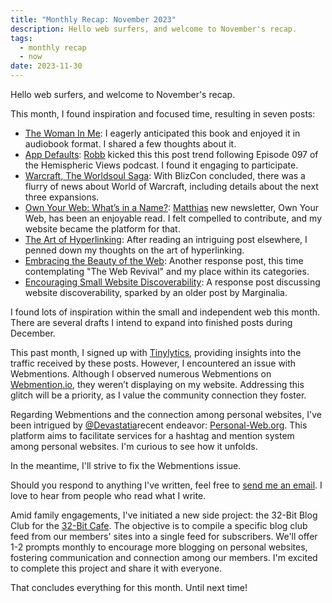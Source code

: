 ```yaml
---
title: "Monthly Recap: November 2023"
description: Hello web surfers, and welcome to November's recap.
tags:
  - monthly recap
  - now
date: 2023-11-30
---
```


Hello web surfers, and welcome to November's recap.

This month, I found inspiration and focused time, resulting in seven posts:
- [The Woman In Me](/posts/the-woman-in-me/): I eagerly anticipated this book and enjoyed it in audiobook format. I shared a few thoughts about it.
- [App Defaults](/posts/app-defaults/): [Robb](https://rknight.me/) kicked this this post trend following Episode 097 of the Hemispheric Views podcast. I found it engaging to participate.
- [Warcraft, The Worldsoul Saga](/posts/warcraft-the-worldsoul-saga/): With BlizCon concluded, there was a flurry of news about World of Warcraft, including details about the next three expansions.
- [Own Your Web: What’s in a Name?](/posts/own-your-web-whats-in-a-name/): [Matthias](https://matthiasott.com/) new newsletter, Own Your Web, has been an enjoyable read. I felt compelled to contribute, and my website became the platform for that.
- [The Art of Hyperlinking](/posts/the-art-of-hyperlinking/): After reading an intriguing post elsewhere, I penned down my thoughts on the art of hyperlinking.
- [Embracing the Beauty of the Web](/posts/embracing-the-beauty-of-the-web/): Another response post, this time contemplating "The Web Revival" and my place within its categories.
- [Encouraging Small Website Discoverability](/posts/encouraging-small-website-discoverability/): A response post discussing website discoverability, sparked by an older post by Marginalia.

I found lots of inspiration within the small and independent web this month. There are several drafts I intend to expand into finished posts during December.

This past month, I signed up with [Tinylytics](https://tinylytics.app/), providing insights into the traffic received by these posts. However, I encountered an issue with Webmentions. Although I observed numerous Webmentions on [Webmention.io](https://webmention.io), they weren’t displaying on my website. Addressing this glitch will be a priority, as I value the community connection they foster.

Regarding Webmentions and the connection among personal websites, I've been intrigued by [@Devastatia](https://www.devastatia.com)recent endeavor: [Personal-Web.org](https://personal-web.org/). This platform aims to facilitate services for a hashtag and mention system among personal websites. I'm curious to see how it unfolds.

In the meantime, I'll strive to fix the Webmentions issue.

Should you respond to anything I've written, feel free to [send me an email](mailto:flamed@flamedfury.com?subject=sup?). I love to hear from people who read what I write.

Amid family engagements, I've initiated a new side project: the 32-Bit Blog Club for the [32-Bit Cafe](https://32bit.cafe). The objective is to compile a specific blog club feed from our members' sites into a single feed for subscribers. We'll offer 1-2 prompts monthly to encourage more blogging on personal websites, fostering communication and connection among our members. I'm excited to complete this project and share it with everyone.

That concludes everything for this month. Until next time!